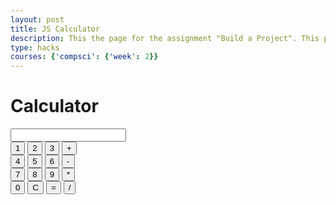 ```yaml
---
layout: post
title: JS Calculator
description: This the page for the assignment "Build a Project". This page added the Calculator with the language in JavaScript.
type: hacks
courses: {'compsci': {'week': 2}}
--- 
```


<body>
    <h1>Calculator</h1>
    <input type="text" id="result" readonly>
    <br>
    <button onclick="appendToResult('1')">1</button>
    <button onclick="appendToResult('2')">2</button>
    <button onclick="appendToResult('3')">3</button>
    <button onclick="appendToResult('+')">+</button>
    <br>
    <button onclick="appendToResult('4')">4</button>
    <button onclick="appendToResult('5')">5</button>
    <button onclick="appendToResult('6')">6</button>
    <button onclick="appendToResult('-')">-</button>
    <br>
    <button onclick="appendToResult('7')">7</button>
    <button onclick="appendToResult('8')">8</button>
    <button onclick="appendToResult('9')">9</button>
    <button onclick="appendToResult('*')">*</button>
    <br>
    <button onclick="appendToResult('0')">0</button>
    <button onclick="clearResult()">C</button>
    <button onclick="calculateResult()">=</button>
    <button onclick="appendToResult('/')">/</button>
    <script>
        function appendToResult(value) {
            document.getElementById('result').value += value;
        }
        function clearResult() {
            document.getElementById('result').value = '';
        }
        function calculateResult() {
            try {
                const expression = document.getElementById('result').value;
                const result = eval(expression);
                document.getElementById('result').value = result;
            } catch (error) {
                document.getElementById('result').value = 'Error';
            }
        }
    </script>
</body>






